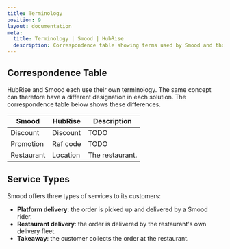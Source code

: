 ```yaml
---
title: Terminology
position: 9
layout: documentation
meta:
  title: Terminology | Smood | HubRise
  description: Correspondence table showing terms used by Smood and those used on HubRise for the same concept. Connect apps and synchronise your data.
---
```


## Correspondence Table

HubRise and Smood each use their own terminology. The same concept can therefore have a different designation in each solution. The correspondence table below shows these differences.

| Smood      | HubRise  | Description     |
| ---------- | -------- | --------------- |
| Discount   | Discount | TODO            |
| Promotion  | Ref code | TODO            |
| Restaurant | Location | The restaurant. |

## Service Types

Smood offers three types of services to its customers:

- **Platform delivery**: the order is picked up and delivered by a Smood rider.
- **Restaurant delivery**: the order is delivered by the restaurant's own delivery fleet.
- **Takeaway**: the customer collects the order at the restaurant.
